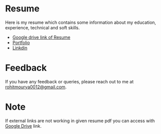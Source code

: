 # Resume

Here is my resume which contains some information about my education, experience, technical and soft skills.


- [Google drive link of Resume](https://drive.google.com/file/d/1AGCUI_-5-LYxU1uXpTmtl-UTrxIGfNnC/view?usp=sharing)
- [Portfolio](https://mrrohitmi.github.io/portfolio/)
- [Linkdin](https://www.linkedin.com/in/rohit-mourya/)

# Feedback

If you have any feedback or queries, please reach out to me at rohitmourya0012@gmail.com.


# Note

If external links are not working in given resume pdf you can access with [Google Drive](https://drive.google.com/file/d/1AGCUI_-5-LYxU1uXpTmtl-UTrxIGfNnC/view?usp=sharing) link.
